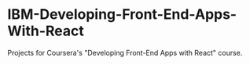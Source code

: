 # IBM-Developing-Front-End-Apps-With-React
Projects for Coursera's "Developing Front-End Apps with React" course.
